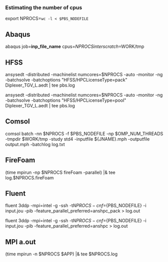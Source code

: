 ### Estimating the number of cpus
export NPROCS=`wc -l < $PBS_NODEFILE`

## Abaqus
abaqus job=__inp_file_name__ cpus=$NPROCS inter scratch=$WORK/tmp

## HFSS
ansysedt -distributed -machinelist numcores=$NPROCS -auto -monitor -ng -batchsolve -batchoptions "HFSS/HPCLicenseType=pack"   Diplexer_TGV_L.aedt | tee pbs.log

ansysedt -distributed -machinelist numcores=$NPROCS -auto -monitor -ng -batchsolve -batchoptions "HFSS/HPCLicenseType=pool" Diplexer_TGV_L.aedt | tee pbs.log

## Comsol
comsol batch -nn $NPROCS -f $PBS_NODEFILE  -np $OMP_NUM_THREADS -tmpdir $WORK/tmp -study std4 -inputfile ${JNAME}.mph  -outputfile output.mph -batchlog log.txt

## FireFoam
(time mpirun -np $NPROCS fireFoam -parallel) |& tee log.$NPROCS.fireFoam

## Fluent
fluent 3ddp -mpi=intel -g -ssh -t${NPROCS} -cnf=${PBS_NODEFILE} -i input.jou  -pib  -feature_parallel_preferred=anshpc_pack > log.out

fluent 3ddp -mpi=intel -g -ssh -t${NPROCS} -cnf=${PBS_NODEFILE} -i input.jou  -pib  -feature_parallel_preferred=anshpc > log.out

## MPI a.out
(time mpirun -n $NPROCS  $APP) |&  tee $NPROCS.log
